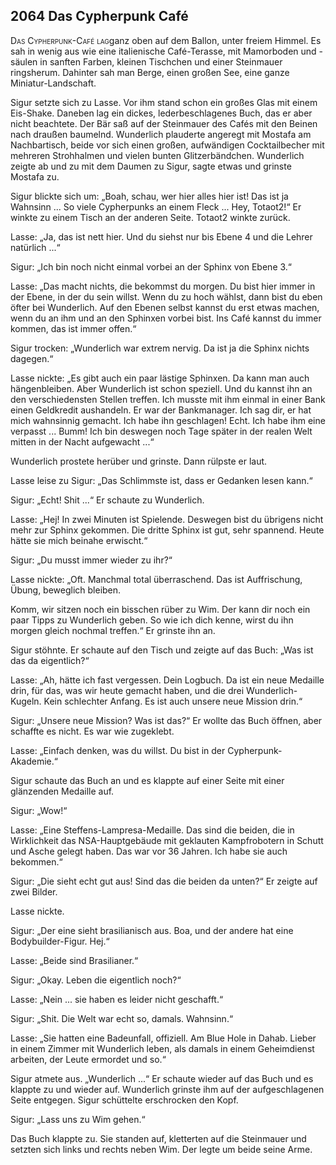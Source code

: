 ## **2064** Das Cypherpunk Café

<span style="font-variant:small-caps;">Das Cypherpunk-Café lag</span>ganz oben auf dem Ballon, unter freiem Himmel.
Es sah in wenig aus wie eine italienische Café-Terasse, mit Mamorboden und -säulen in sanften Farben, kleinen Tischchen und einer Steinmauer ringsherum.
Dahinter sah man Berge, einen großen See, eine ganze Miniatur-Landschaft.

Sigur setzte sich zu Lasse.
Vor ihm stand schon ein großes Glas mit einem Eis-Shake.
Daneben lag ein dickes, lederbeschlagenes Buch, das er aber nicht beachtete.
Der Bär saß auf der Steinmauer des Cafés mit den Beinen nach draußen baumelnd.
Wunderlich plauderte angeregt mit Mostafa am Nachbartisch, beide vor sich einen großen, aufwändigen Cocktailbecher mit mehreren Strohhalmen und vielen bunten Glitzerbändchen.
Wunderlich zeigte ab und zu mit dem Daumen zu Sigur, sagte etwas und grinste Mostafa zu.

Sigur blickte sich um: „Boah, schau, wer hier alles hier ist!
Das ist ja Wahnsinn ... So viele Cypherpunks an einem Fleck ... Hey, Totaot2!“ Er winkte zu einem Tisch an der anderen Seite.
Totaot2 winkte zurück.

Lasse: „Ja, das ist nett hier.
Und du siehst nur bis Ebene 4 und die Lehrer natürlich ...“

Sigur: „Ich bin noch nicht einmal vorbei an der Sphinx von Ebene 3.“

Lasse: „Das macht nichts, die bekommst du morgen.
Du bist hier immer in der Ebene, in der du sein willst.
Wenn du zu hoch wählst, dann bist du eben öfter bei Wunderlich.
Auf den Ebenen selbst kannst du erst etwas machen, wenn du an ihm und an den Sphinxen vorbei bist.
Ins Café kannst du immer kommen, das ist immer offen.“

Sigur trocken: „Wunderlich war extrem nervig.
Da ist ja die Sphinx nichts dagegen.“

Lasse nickte: „Es gibt auch ein paar lästige Sphinxen.
Da kann man auch hängenbleiben.
Aber Wunderlich ist schon speziell.
Und du kannst ihn an den verschiedensten Stellen treffen.
Ich musste mit ihm einmal in einer Bank einen Geldkredit aushandeln.
Er war der Bankmanager.
Ich sag dir, er hat mich wahnsinnig gemacht.
Ich habe ihn geschlagen!
Echt.
Ich habe ihm eine verpasst ...
Bumm!
Ich bin deswegen noch Tage später in der realen Welt mitten in der Nacht aufgewacht ...“

Wunderlich prostete herüber und grinste.
Dann rülpste er laut.

Lasse leise zu Sigur: „Das Schlimmste ist, dass er Gedanken lesen kann.“

Sigur: „Echt! Shit ...“ Er schaute zu Wunderlich.

Lasse: „Hej!
In zwei Minuten ist Spielende.
Deswegen bist du übrigens nicht mehr zur Sphinx gekommen.
Die dritte Sphinx ist gut, sehr spannend.
Heute hätte sie mich beinahe erwischt.“

Sigur: „Du musst immer wieder zu ihr?“

Lasse nickte: „Oft.
Manchmal total überraschend.
Das ist Auffrischung, Übung, beweglich bleiben.

Komm, wir sitzen noch ein bisschen rüber zu Wim.
Der kann dir noch ein paar Tipps zu Wunderlich geben.
So wie ich dich kenne, wirst du ihn morgen gleich nochmal treffen.“ Er grinste ihn an.

Sigur stöhnte.
Er schaute auf den Tisch und zeigte auf das Buch: „Was ist das da eigentlich?“

Lasse: „Ah, hätte ich fast vergessen.
Dein Logbuch.
Da ist ein neue Medaille drin, für das, was wir heute gemacht haben, und die drei Wunderlich-Kugeln.
Kein schlechter Anfang.
Es ist auch unsere neue Mission drin.“

Sigur: „Unsere neue Mission?
Was ist das?“  Er wollte das Buch öffnen, aber schaffte es nicht.
Es war wie zugeklebt.

Lasse: „Einfach denken, was du willst.
Du bist in der Cypherpunk-Akademie.“

Sigur schaute das Buch an und es klappte auf einer Seite mit einer glänzenden Medaille auf.

Sigur: „Wow!“

Lasse: „Eine Steffens-Lampresa-Medaille.
Das sind die beiden, die in Wirklichkeit das NSA-Hauptgebäude mit geklauten Kampfrobotern in Schutt und Asche gelegt haben.
Das war vor 36 Jahren.
Ich habe sie auch bekommen.“

Sigur: „Die sieht echt gut aus!
Sind das die beiden da unten?“ Er zeigte auf zwei Bilder.

Lasse nickte.

Sigur: „Der eine sieht brasilianisch aus.
Boa, und der andere hat eine Bodybuilder-Figur.
Hej.“

Lasse: „Beide sind Brasilianer.“

Sigur: „Okay. Leben die eigentlich noch?“

Lasse: „Nein ... sie haben es leider nicht geschafft.“

Sigur: „Shit.
Die Welt war echt so, damals. Wahnsinn.“

Lasse: „Sie hatten eine Badeunfall, offiziell.
Am Blue Hole in Dahab.
Lieber in einem Zimmer mit Wunderlich leben, als damals in einem Geheimdienst arbeiten, der Leute ermordet und so.“

Sigur atmete aus. „Wunderlich ...“ Er schaute wieder auf das Buch und es klappte zu und wieder auf.
Wunderlich grinste ihm auf der aufgeschlagenen Seite entgegen.
Sigur schüttelte erschrocken den Kopf.

Sigur: „Lass uns zu Wim gehen.“

Das Buch klappte zu. Sie standen auf, kletterten auf die Steinmauer und setzten sich links und rechts neben Wim.
Der legte um beide seine Arme.
